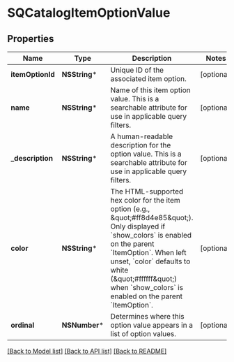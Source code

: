 # SQCatalogItemOptionValue

## Properties
Name | Type | Description | Notes
------------ | ------------- | ------------- | -------------
**itemOptionId** | **NSString*** | Unique ID of the associated item option. | [optional] 
**name** | **NSString*** | Name of this item option value. This is a searchable attribute for use in applicable query filters. | [optional] 
**_description** | **NSString*** | A human-readable description for the option value. This is a searchable attribute for use in applicable query filters. | [optional] 
**color** | **NSString*** | The HTML-supported hex color for the item option (e.g., \&quot;#ff8d4e85\&quot;). Only displayed if &#x60;show_colors&#x60; is enabled on the parent &#x60;ItemOption&#x60;. When left unset, &#x60;color&#x60; defaults to white (\&quot;#ffffff\&quot;) when &#x60;show_colors&#x60; is enabled on the parent &#x60;ItemOption&#x60;. | [optional] 
**ordinal** | **NSNumber*** | Determines where this option value appears in a list of option values. | [optional] 

[[Back to Model list]](../README.md#documentation-for-models) [[Back to API list]](../README.md#documentation-for-api-endpoints) [[Back to README]](../README.md)


